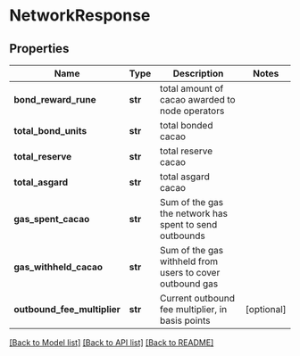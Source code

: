 # NetworkResponse

## Properties
Name | Type | Description | Notes
------------ | ------------- | ------------- | -------------
**bond_reward_rune** | **str** | total amount of cacao awarded to node operators | 
**total_bond_units** | **str** | total bonded cacao | 
**total_reserve** | **str** | total reserve cacao | 
**total_asgard** | **str** | total asgard cacao | 
**gas_spent_cacao** | **str** | Sum of the gas the network has spent to send outbounds | 
**gas_withheld_cacao** | **str** | Sum of the gas withheld from users to cover outbound gas | 
**outbound_fee_multiplier** | **str** | Current outbound fee multiplier, in basis points | [optional] 

[[Back to Model list]](../README.md#documentation-for-models) [[Back to API list]](../README.md#documentation-for-api-endpoints) [[Back to README]](../README.md)

